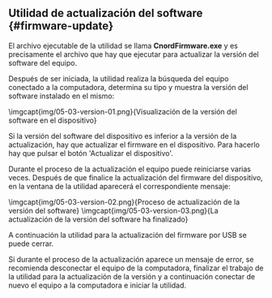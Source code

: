 ## Utilidad de actualización del software {#firmware-update}

El archivo ejecutable de la utilidad se llama **CnordFirmware.exe** y es precisamente el archivo que hay que ejecutar para actualizar la versión del software del equipo.

Después de ser iniciada, la utilidad realiza la búsqueda del equipo conectado a la computadora, determina su tipo y muestra la versión del software instalado en el mismo:

\imgcapt{img/05-03-version-01.png}{Visualización de la versión del software en el dispositivo}

Si la versión del software del dispositivo es inferior a la versión de la actualización, hay que actualizar el firmware en el dispositivo. Para hacerlo hay que pulsar el botón 'Actualizar el dispositivo'.

Durante el proceso de la actualización el equipo puede reiniciarse varias veces. Después de que finalice la actualización del firmware del dispositivo, en la ventana de la utilidad aparecerá el correspondiente mensaje:

\imgcapt{img/05-03-version-02.png}{Proceso de actualización de la versión del software}
\imgcapt{img/05-03-version-03.png}{La actualización de la versión del software ha finalizado}

A continuación la utilidad para la actualización del firmware por USB se puede cerrar.

Si durante el proceso de la actualización aparece un mensaje de error, se recomienda desconectar el equipo de la computadora, finalizar el trabajo de la utilidad para la actualización de la versión y a continuación conectar de nuevo el equipo a la computadora e iniciar la utilidad.
